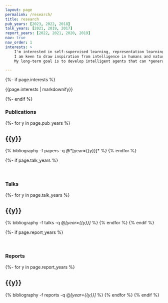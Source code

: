 ```yaml
---
layout: page
permalink: /research/
title: research
pub_years: [2023, 2022, 2018]
talk_years: [2021, 2019, 2017]
report_years: [2022, 2021, 2020, 2019]
nav: true
nav_order: 1
interests: >
    I'm interested in self-supervised learning, representation learning, curiosity-based exploration, and leveraging internet-scale models and data.
    I am keen to draw inspiration from intelligence in humans and nature---especially as a goal-post rather than a blueprint.
    My long-term goal is to develop intelligent agents that can *generalize* and *continually adapt* as robustly and efficiently as humans do, allowing them to be *safely* deployed in the real world.

---
```

<div class="publications">

{%- if page.interests %}
    <p>{{page.interests | markdownify}}</p>
{%- endif %}


<h3>Publications</h3>
{%- for y in page.pub_years %}
    <h2 class="year">{{y}}</h2>
    {% bibliography -f papers -q @*[year={{y}}]* %}
{% endfor %}

{%- if page.talk_years %}
    <br><br><br>
    <h3>Talks</h3>
    {%- for y in page.talk_years %}
        <h2 class="year">{{y}}</h2>
        {% bibliography -f talks -q @*[year={{y}}]* %}
    {% endfor %}
{% endif %}

{%- if page.report_years %}
    <br><br><br>
    <h3>Reports</h3>
    {%- for y in page.report_years %}
        <h2 class="year">{{y}}</h2>
        {% bibliography -f reports -q @*[year={{y}}]* %}
    {% endfor %}
{% endif %}

</div>
